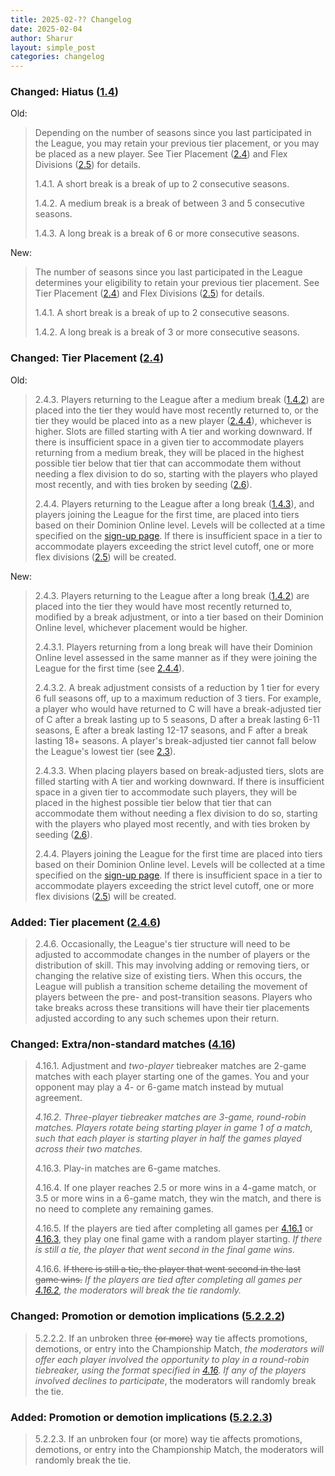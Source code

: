 ```yaml
---
title: 2025-02-?? Changelog
date: 2025-02-04
author: Sharur
layout: simple_post
categories: changelog
---
```

### Changed: Hiatus ([1.4](/rules#1.4))

Old:
> Depending on the number of seasons since you last participated in the League, you may retain your previous tier placement, or you may be placed as a new player. See Tier Placement ([2.4](/rules#2.4)) and Flex Divisions ([2.5](/rules#2.5)) for details.
>
> 1.4.1. A short break is a break of up to 2 consecutive seasons.
>
> 1.4.2. A medium break is a break of between 3 and 5 consecutive seasons.
>
> 1.4.3. A long break is a break of 6 or more consecutive seasons.

New:
> The number of seasons since you last participated in the League determines your eligibility to retain your previous tier placement. See Tier Placement ([2.4](/rules#2.4)) and Flex Divisions ([2.5](/rules#2.5)) for details.
>
> 1.4.1. A short break is a break of up to 2 consecutive seasons.
>
> 1.4.2. A long break is a break of 3 or more consecutive seasons.

### Changed: Tier Placement ([2.4](/rules#2.4))

Old:
> 2.4.3. Players returning to the League after a medium break ([1.4.2](/rules#1.4.2)) are placed into the tier they would have most recently returned to, or the tier they would be placed into as a new player ([2.4.4](/rules#2.4.4)), whichever is higher. Slots are filled starting with A tier and working downward. If there is insufficient space in a given tier to accommodate players returning from a medium break, they will be placed in the highest possible tier below that tier that can accommodate them without needing a flex division to do so, starting with the players who played most recently, and with ties broken by seeding ([2.6](/rules#2.6)).
> 
> 2.4.4. Players returning to the League after a long break ([1.4.3](/rules#1.4.3)), and players joining the League for the first time, are placed into tiers based on their Dominion Online level. Levels will be collected at a time specified on the [sign-up page](/sign-ups). If there is insufficient space in a tier to accommodate players exceeding the strict level cutoff, one or more flex divisions ([2.5](/rules#2.5)) will be created.

New:
> 2.4.3. Players returning to the League after a long break ([1.4.2](/rules#1.4.2)) are placed into the tier they would have most recently returned to, modified by a break adjustment, or into a tier based on their Dominion Online level, whichever placement would be higher.
>
> 2.4.3.1. Players returning from a long break will have their Dominion Online level assessed in the same manner as if they were joining the League for the first time (see [2.4.4](/rules#2.4.4)).
> 
> 2.4.3.2. A break adjustment consists of a reduction by 1 tier for every 6 full seasons off, up to a maximum reduction of 3 tiers. For example, a player who would have returned to C will have a break-adjusted tier of C after a break lasting up to 5 seasons, D after a break lasting 6-11 seasons, E after a break lasting 12-17 seasons, and F after a break lasting 18+ seasons. A player's break-adjusted tier cannot fall below the League's lowest tier (see [2.3](/rules#2.3)).
>
> 2.4.3.3. When placing players based on break-adjusted tiers, slots are filled starting with A tier and working downward. If there is insufficient space in a given tier to accommodate such players, they will be placed in the highest possible tier below that tier that can accommodate them without needing a flex division to do so, starting with the players who played most recently, and with ties broken by seeding ([2.6](/rules#2.6)).
>
> 2.4.4. Players joining the League for the first time are placed into tiers based on their Dominion Online level. Levels will be collected at a time specified on the [sign-up page](/sign-ups). If there is insufficient space in a tier to accommodate players exceeding the strict level cutoff, one or more flex divisions ([2.5](/rules#2.5)) will be created.

### Added: Tier placement ([2.4.6](/rules#2.4.6))

> 2.4.6. Occasionally, the League's tier structure will need to be adjusted to accommodate changes in the number of players or the distribution of skill. This may involving adding or removing tiers, or changing the relative size of existing tiers. When this occurs, the League will publish a transition scheme detailing the movement of players between the pre- and post-transition seasons. Players who take breaks across these transitions will have their tier placements adjusted according to any such schemes upon their return.

### Changed: Extra/non-standard matches ([4.16](/rules#4.16))

> 4.16.1. Adjustment and *two-player* tiebreaker matches are 2-game matches with each player starting one of the games. You and your opponent may play a 4- or 6-game match instead by mutual agreement.
>
> *4.16.2. Three-player tiebreaker matches are 3-game, round-robin matches. Players rotate being starting player in game 1 of a match, such that each player is starting player in half the games played across their two matches.*
>
> 4.16.3. Play-in matches are 6-game matches.
>
> 4.16.4. If one player reaches 2.5 or more wins in a 4-game match, or 3.5 or more wins in a 6-game match, they win the match, and there is no need to complete any remaining games.
>
> 4.16.5. If the players are tied after completing all games per [4.16.1](/rules#4.16.1) or [4.16.3](/rules#4.16.3), they play one final game with a random player starting. *If there is still a tie, the player that went second in the final game wins.*
>
> 4.16.6. ~~If there is still a tie, the player that went second in the last game wins.~~ *If the players are tied after completing all games per [4.16.2](/rules#4.16.2), the moderators will break the tie randomly.*

### Changed: Promotion or demotion implications ([5.2.2.2](/rules#5.2.2.2))

> 5.2.2.2. If an unbroken three ~~(or more)~~ way tie affects promotions, demotions, or entry into the Championship Match, *the moderators will offer each player involved the opportunity to play in a round-robin tiebreaker, using the format specified in [4.16](/rules#4.16). If any of the players involved declines to participate*, the moderators will randomly break the tie.

### Added: Promotion or demotion implications ([5.2.2.3](/rules#5.2.2.3))

> 5.2.2.3. If an unbroken four (or more) way tie affects promotions, demotions, or entry into the Championship Match, the moderators will randomly break the tie.